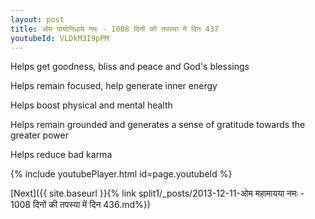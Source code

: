 ```yaml
---
layout: post
title: ओम पायोनिधाये नमः - 1008 दिनों की तपस्या में दिन 437
youtubeId: VLDkM3I9pPM
---
```

 
 
Helps get goodness, bliss and peace and God's blessings
 
Helps remain focused, help generate inner energy 
 
Helps boost physical and mental health 
 
Helps remain grounded and generates a sense of gratitude towards the greater power 
 
Helps reduce bad karma
 
 
 
 


{% include youtubePlayer.html id=page.youtubeId %}
 
[Next]({{ site.baseurl }}{% link  split1/_posts/2013-12-11-ओम महामायया नमः - 1008 दिनों की तपस्या में दिन 436.md%})
 
